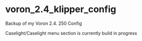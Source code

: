 # voron_2.4_klipper_config

Backup of my Voron 2.4. 250 Config

Caselight/Caselight menu section is currently build in progress
